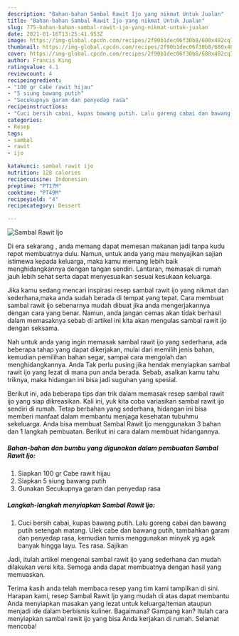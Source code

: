 ```yaml
---
description: "Bahan-bahan Sambal Rawit Ijo yang nikmat Untuk Jualan"
title: "Bahan-bahan Sambal Rawit Ijo yang nikmat Untuk Jualan"
slug: 775-bahan-bahan-sambal-rawit-ijo-yang-nikmat-untuk-jualan
date: 2021-01-16T13:25:41.953Z
image: https://img-global.cpcdn.com/recipes/2f90b1dec06f30b8/680x482cq70/sambal-rawit-ijo-foto-resep-utama.jpg
thumbnail: https://img-global.cpcdn.com/recipes/2f90b1dec06f30b8/680x482cq70/sambal-rawit-ijo-foto-resep-utama.jpg
cover: https://img-global.cpcdn.com/recipes/2f90b1dec06f30b8/680x482cq70/sambal-rawit-ijo-foto-resep-utama.jpg
author: Francis King
ratingvalue: 4.1
reviewcount: 4
recipeingredient:
- "100 gr Cabe rawit hijau"
- "5 siung bawang putih"
- "Secukupnya garam dan penyedap rasa"
recipeinstructions:
- "Cuci bersih cabai, kupas bawang putih. Lalu goreng cabai dan bawang putih setengah matang. Ulek cabe dan bawang putih, tambahkan garam dan penyedap rasa, kemudian tumis menggunakan minyak yg agak banyak hingga layu. Tes rasa. Sajikan"
categories:
- Resep
tags:
- sambal
- rawit
- ijo

katakunci: sambal rawit ijo 
nutrition: 128 calories
recipecuisine: Indonesian
preptime: "PT17M"
cooktime: "PT49M"
recipeyield: "4"
recipecategory: Dessert

---
```



![Sambal Rawit Ijo](https://img-global.cpcdn.com/recipes/2f90b1dec06f30b8/680x482cq70/sambal-rawit-ijo-foto-resep-utama.jpg)

Di era  sekarang , anda memang dapat memesan makanan jadi tanpa kudu repot membuatnya dulu. Namun, untuk anda yang mau menyajikan sajian istimewa kepada keluarga, maka kamu memang lebih baik menghidangkannya dengan tangan sendiri. Lantaran, memasak di rumah jauh lebih sehat serta dapat menyesuaikan sesuai kesukaan keluarga.

Jika kamu sedang mencari inspirasi resep sambal rawit ijo yang nikmat dan sederhana,maka anda sudah berada di tempat yang tepat. Cara membuat sambal rawit ijo  sebenarnya mudah dibuat jika anda mengerjakannya dengan cara yang benar. Namun, anda jangan cemas akan tidak berhasil dalam memasaknya 
sebab di artikel ini kita akan mengulas sambal rawit ijo dengan seksama.  



Nah untuk anda yang ingin memasak sambal rawit ijo yang sederhana, ada beberapa tahap yang dapat dikerjakan, mulai dari memilih jenis bahan, kemudian pemilihan bahan segar, sampai cara mengolah dan menghidangkannya. Anda Tak perlu pusing jika hendak menyiapkan sambal rawit ijo yang lezat di mana pun anda berada. Sebab, asalkan kamu  tahu triknya, maka hidangan ini bisa jadi suguhan yang spesial.

Berikut ini, ada beberapa tips dan trik dalam memasak resep sambal rawit ijo yang siap dikreasikan. Kali ini, yuk kita coba variasikan sambal rawit ijo sendiri di rumah. Tetap berbahan yang sederhana, hidangan ini bisa memberi manfaat dalam membantu menjaga kesehatan tubuhmu sekeluarga. Anda bisa membuat Sambal Rawit Ijo menggunakan 3 bahan dan 1 langkah pembuatan. Berikut ini cara dalam membuat hidangannya.

<!--inarticleads1-->

##### Bahan-bahan dan bumbu yang digunakan dalam pembuatan Sambal Rawit Ijo:

1. Siapkan 100 gr Cabe rawit hijau
1. Siapkan 5 siung bawang putih
1. Gunakan Secukupnya garam dan penyedap rasa




<!--inarticleads2-->

##### Langkah-langkah menyiapkan Sambal Rawit Ijo:

1. Cuci bersih cabai, kupas bawang putih. Lalu goreng cabai dan bawang putih setengah matang. Ulek cabe dan bawang putih, tambahkan garam dan penyedap rasa, kemudian tumis menggunakan minyak yg agak banyak hingga layu. Tes rasa. Sajikan




Jadi, itulah artikel mengenai  sambal rawit ijo  yang sederhana dan mudah dilakukan versi kita. Semoga anda dapat membuatnya dengan hasil yang memuaskan. 

Terima kasih anda telah membaca resep yang tim kami tampilkan di sini. Harapan kami, resep  Sambal Rawit Ijo yang mudah di atas dapat membantu Anda menyiapkan masakan yang lezat untuk keluarga/teman ataupun menjadi ide dalam berbisnis kuliner. Bagaimana? Gampang kan? Itulah cara menyiapkan sambal rawit ijo yang bisa Anda kerjakan di rumah. Selamat mencoba!

